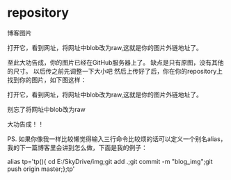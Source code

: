 ﻿# repository
博客图片

打开它，看到网址，将网址中blob改为raw,这就是你的图片外链地址了。



至此大功告成，你的图片已经在GitHub服务器上了。
缺点是只有原图，没有其他的尺寸。 以后传之前先调整一下大小吧
然后上传好了后，你在你的repository上找到你的图片，如下图这样：

打开它，看到网址，将网址中blob改为raw,这就是你的图片外链地址了。


别忘了将网址中blob改为raw

大功告成！！

PS. 如果你像我一样比较懒觉得输入三行命令比较烦的话可以定义一个别名alias，我的下一篇博客里会讲到怎么做，下面是我的例子：

alias tp='tp(){ cd E:/SkyDrive/img;git add .;git commit -m "blog_img";git push origin master;};tp' 